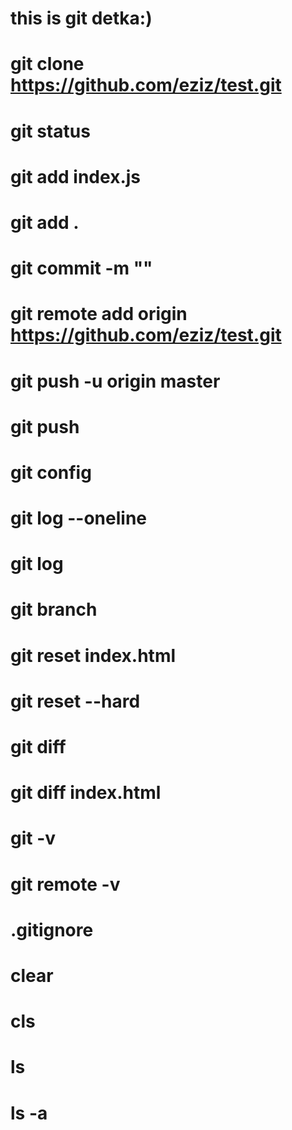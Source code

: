 # this is git detka:)

# git clone https://github.com/eziz/test.git

# git status

# git add index.js

# git add .

# git commit -m ""

# git remote add origin https://github.com/eziz/test.git

# git push -u origin master

# git push

# git config

# git log --oneline

# git log

# git branch

# git reset index.html

# git reset --hard

# git diff

# git diff index.html

# git -v

# git remote -v

# .gitignore

# clear

# cls

# ls

# ls -a

